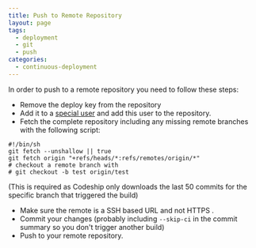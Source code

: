 ```yaml
---
title: Push to Remote Repository
layout: page
tags:
  - deployment
  - git
  - push
categories:
  - continuous-deployment
---
```

In order to push to a remote repository you need to follow these steps:

- Remove the deploy key from the repository 
- Add it to a [special user](https://developer.github.com/guides/managing-deploy-keys/#machine-users) and add this user to the repository.
- Fetch the complete repository including any missing remote branches with the following script: 

```shell
#!/bin/sh
git fetch --unshallow || true
git fetch origin "+refs/heads/*:refs/remotes/origin/*"
# checkout a remote branch with
# git checkout -b test origin/test
```

(This is required as Codeship only downloads the last 50 commits for the specific branch that triggered the build)

- Make sure the remote is a SSH based URL and not HTTPS .
- Commit your changes (probably including `--skip-ci` in the commit summary so you don't trigger another build)
- Push to your remote repository.
